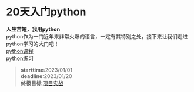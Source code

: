 # 20天入门python
**人生苦短，我用python**     
python作为一门近年来非常火爆的语言，一定有其特别之处，接下来让我们走进python学习的大门吧！     
[python课程](https://www.bilibili.com/video/BV1vA411b7Rn/?p=1&vd_source=6621b16776e4d09976e364c0af89ec30 "求知讲堂python+人工智能 94天完整版 学完可就业")      
[python练习](https://www.nowcoder.com/exam/oj?page=1&tab=Python%E7%AF%87&topicId=314 "牛客网python专题")      
>**starttime**:2023/01/01    
>**deadline**:2023/01/20    
**终极目标** [项目实战](https://zhuanlan.zhihu.com/p/22164270 "有哪些适合新手练手的Python项目？")
